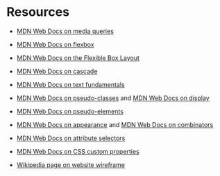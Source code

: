 # Resources

  * [MDN Web Docs on media queries](https://developer.mozilla.org/en-US/docs/Web/CSS/Media_Queries/Using_media_queries)

  * [MDN Web Docs on flexbox](https://developer.mozilla.org/en-US/docs/Web/CSS/CSS_Flexible_Box_Layout/Basic_Concepts_of_Flexbox)

  * [MDN Web Docs on the Flexible Box Layout](https://developer.mozilla.org/en-US/docs/Web/CSS/CSS_Flexible_Box_Layout)

  * [MDN Web Docs on cascade](https://developer.mozilla.org/en-US/docs/Learn/CSS/Building_blocks/Cascade_and_inheritance)

  * [MDN Web Docs on text fundamentals](https://developer.mozilla.org/en-US/docs/Learn/CSS/Styling_text/Fundamentals)

  * [MDN Web Docs on pseudo-classes](https://developer.mozilla.org/en-US/docs/Web/CSS/Pseudo-classes) and [MDN Web Docs on display](https://developer.mozilla.org/en-US/docs/Web/CSS/display)

  * [MDN Web Docs on pseudo-elements](https://developer.mozilla.org/en-US/docs/Web/CSS/Pseudo-elements)

  * [MDN Web Docs on appearance](https://developer.mozilla.org/en-US/docs/Web/CSS/appearance) and [MDN Web Docs on combinators](https://developer.mozilla.org/en-US/docs/Learn/CSS/Building_blocks/Selectors/Combinators)

  * [MDN Web Docs on attribute selectors](https://developer.mozilla.org/en-US/docs/Web/CSS/Attribute_selectors)

  * [MDN Web Docs on CSS custom properties](https://developer.mozilla.org/en-US/docs/Web/CSS/Using_CSS_custom_properties)

  * [Wikipedia page on website wireframe](https://en.wikipedia.org/wiki/Website_wireframe)
